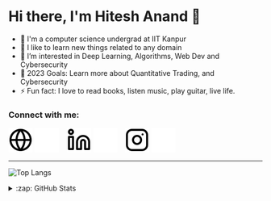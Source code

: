 # Hi there, I'm Hitesh Anand 👋 

- 🔭 I'm a computer science undergrad at IIT Kanpur
- 🌱 I like to learn new things related to any domain
- 👯 I’m interested in Deep Learning, Algorithms, Web Dev and Cybersecurity
- 🥅 2023 Goals: Learn more about Quantitative Trading, and Cybersecurity
- ⚡ Fun fact: I love to read books, listen music, play guitar, live life.

### Connect with me:

[![website](./img/globe-light.svg)](https://hitesh-anand.github.io/homepage#gh-light-mode-only)
[![website](./img/globe-dark.svg)](https://hitesh-anand.github.io/homepage#gh-dark-mode-only)
&nbsp;&nbsp;
[![website](./img/linkedin-light.svg)](https://www.linkedin.com/in/hitesh-anand#gh-light-mode-only)
[![website](./img/linkedin-dark.svg)](https://www.linkedin.com/in/hitesh-anand#gh-dark-mode-only)
&nbsp;&nbsp;
[![website](./img/instagram-light.svg)](https://www.instagram.com/hi.tesh6728/#gh-light-mode-only)
[![website](./img/instagram-dark.svg)](https://www.instagram.com/hi.tesh6728/#gh-dark-mode-only)

---


  ![Top Langs](https://github-readme-stats.vercel.app/api/top-langs/?username=hitesh-anand&layout=pie)
<details>
  <summary>:zap: GitHub Stats</summary>

  <img align="left" alt="hitesh-anand's GitHub Stats" src="https://github-readme-stats.vercel.app/api?username=hitesh-anand&show_icons=true&hide_border=false&title_color=ff652f&icon_color=FFE400&bg_color=09131B&text_color=ffffff&border_color=0c1a25" />


</details>

[website]: https://hitesh-anand.github.io/homepage-react/
[instagram]: https://www.instagram.com/hi.tesh6728/
[linkedin]: https://www.linkedin.com/in/hitesh-anand
